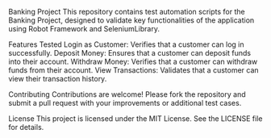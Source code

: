 Banking Project
This repository contains test automation scripts for the Banking Project, designed to validate key functionalities of the application using Robot Framework and SeleniumLibrary.

Features Tested
Login as Customer: Verifies that a customer can log in successfully.
Deposit Money: Ensures that a customer can deposit funds into their account.
Withdraw Money: Verifies that a customer can withdraw funds from their account.
View Transactions: Validates that a customer can view their transaction history.

Contributing
Contributions are welcome! Please fork the repository and submit a pull request with your improvements or additional test cases.

License
This project is licensed under the MIT License. See the LICENSE file for details.

